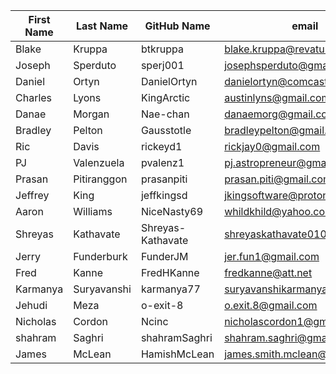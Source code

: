 | First Name    | Last Name     | GitHub Name  | email                     |
| ------------- | ------------- | -----        | ----                      |
| Blake         | Kruppa        | btkruppa     | blake.kruppa@revature.com |
| Joseph        | Sperduto      | sperj001     | josephsperduto@gmail.com  |
| Daniel        | Ortyn         | DanielOrtyn  | danielortyn@comcast.net   |
| Charles       | Lyons         | KingArctic   | austinlyns@gmail.com      |
| Danae         | Morgan        | Nae-chan     | danaemorg@gmail.com    |
| Bradley       | Pelton        | Gausstotle   | bradleypelton@gmail.com   |
| Ric           | Davis         | rickeyd1     | rickjay0@gmail.com        |
| PJ            | Valenzuela    | pvalenz1     | pj.astropreneur@gmail.com |
| Prasan        | Pitiranggon   | prasanpiti   | prasan.piti@gmail.com     |
| Jeffrey       | King          | jeffkingsd   | jkingsoftware@protonmail.com |
| Aaron         | Williams      | NiceNasty69  | whildkhild@yahoo.com      |
| Shreyas       | Kathavate      |Shreyas-Kathavate | shreyaskathavate010@gmail.com |
| Jerry         | Funderburk    | FunderJM     | jer.fun1@gmail.com        |
| Fred          | Kanne         | FredHKanne   | fredkanne@att.net         |
| Karmanya      | Suryavanshi   | karmanya77   | suryavanshikarmanya@gmail.com   | 
| Jehudi	    | Meza		| o-exit-8     | o.exit.8@gmail.com	   |
| Nicholas      | Cordon  |Ncinc         | nicholascordon1@gmail.com
| shahram       | Saghri        | shahramSaghri  | shahram.saghri@gmail.com|
| James        | McLean       | HamishMcLean    | james.smith.mclean@gmail.com   | 